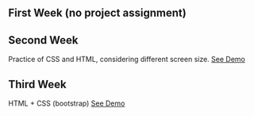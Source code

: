 ## First Week (no project assignment)

## Second Week

  Practice of CSS and HTML, considering different screen size.
  [See Demo](https://lindapann.github.io/coursera-web/mod2_solution/)

## Third Week

  HTML + CSS (bootstrap)
  [See Demo](https://lindapann.github.io/coursera-web/mod3_solution/)


